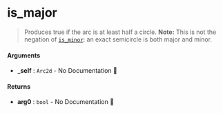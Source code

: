 # is\_major

>  Produces true if the arc is at least half a circle.
>  **Note:** This is not the negation of [`is_minor`](Self::is_minor): an exact semicircle is both major and minor.

#### Arguments

- **\_self** : `Arc2d` \- No Documentation 🚧

#### Returns

- **arg0** : `bool` \- No Documentation 🚧